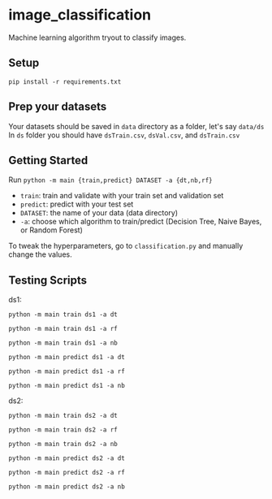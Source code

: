# image_classification
Machine learning algorithm tryout to classify images.

## Setup

`pip install -r requirements.txt`

## Prep your datasets

Your datasets should be saved in `data` directory as a folder, let's say `data/ds`
In `ds` folder you should have `dsTrain.csv`, `dsVal.csv`, and `dsTrain.csv`

## Getting Started

Run `python -m main {train,predict} DATASET -a {dt,nb,rf}`

- `train`: train and validate with your train set and validation set
- `predict`: predict with your test set
- `DATASET`: the name of your data (data directory)
- `-a`: choose which algorithm to train/predict (Decision Tree, Naive Bayes, or Random Forest)

To tweak the hyperparameters, go to `classification.py` and manually change the values.

## Testing Scripts

ds1:

`python -m main train ds1 -a dt`

`python -m main train ds1 -a rf`

`python -m main train ds1 -a nb`

`python -m main predict ds1 -a dt`

`python -m main predict ds1 -a rf`

`python -m main predict ds1 -a nb`

ds2:

`python -m main train ds2 -a dt`

`python -m main train ds2 -a rf`

`python -m main train ds2 -a nb`

`python -m main predict ds2 -a dt`

`python -m main predict ds2 -a rf`

`python -m main predict ds2 -a nb`

